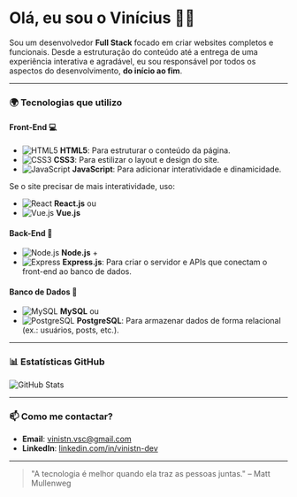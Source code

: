 # Olá, eu sou o **Vinícius** 👨‍💻

Sou um desenvolvedor **Full Stack** focado em criar websites completos e funcionais. Desde a estruturação do conteúdo até a entrega de uma experiência interativa e agradável, eu sou responsável por todos os aspectos do desenvolvimento, **do início ao fim**.

---

### 🌍 **Tecnologias que utilizo**

#### **Front-End** 💻
- ![HTML5](https://img.shields.io/badge/HTML5-%23E34F26.svg?style=flat&logo=html5&logoColor=white) **HTML5**: Para estruturar o conteúdo da página.
- ![CSS3](https://img.shields.io/badge/CSS3-%231572B6.svg?style=flat&logo=css3&logoColor=white) **CSS3**: Para estilizar o layout e design do site.
- ![JavaScript](https://img.shields.io/badge/JavaScript-%23F7DF1E.svg?style=flat&logo=javascript&logoColor=black) **JavaScript**: Para adicionar interatividade e dinamicidade.

Se o site precisar de mais interatividade, uso:
- ![React](https://img.shields.io/badge/React-%2320232a.svg?style=flat&logo=react&logoColor=%2361DAFB) **React.js** ou
- ![Vue.js](https://img.shields.io/badge/Vue.js-%234FC08D.svg?style=flat&logo=vue.js&logoColor=white) **Vue.js**

#### **Back-End** 🚀
- ![Node.js](https://img.shields.io/badge/Node.js-%2343853D.svg?style=flat&logo=node.js&logoColor=white) **Node.js** + 
- ![Express](https://img.shields.io/badge/Express.js-%23404d59.svg?style=flat&logo=express&logoColor=white) **Express.js**: Para criar o servidor e APIs que conectam o front-end ao banco de dados.

#### **Banco de Dados** 💾
- ![MySQL](https://img.shields.io/badge/MySQL-%234479A1.svg?style=flat&logo=mysql&logoColor=white) **MySQL** ou 
- ![PostgreSQL](https://img.shields.io/badge/PostgreSQL-%2331575C.svg?style=flat&logo=postgresql&logoColor=white) **PostgreSQL**: Para armazenar dados de forma relacional (ex.: usuários, posts, etc.).

---

### 📊 **Estatísticas GitHub**

![GitHub Stats](https://github-readme-stats.vercel.app/api?username=vinistn-dev&show_icons=true&hide_title=true&count_private=true&theme=midnight-purple)

---

### 📫 **Como me contactar?**

- **Email**: [vinistn.vsc@gmail.com](mailto:vinistn.vsc@gmail.com)
- **LinkedIn**: [linkedin.com/in/vinistn-dev](https://www.linkedin.com/in/vinistn-dev)

---

> "A tecnologia é melhor quando ela traz as pessoas juntas." – Matt Mullenweg
